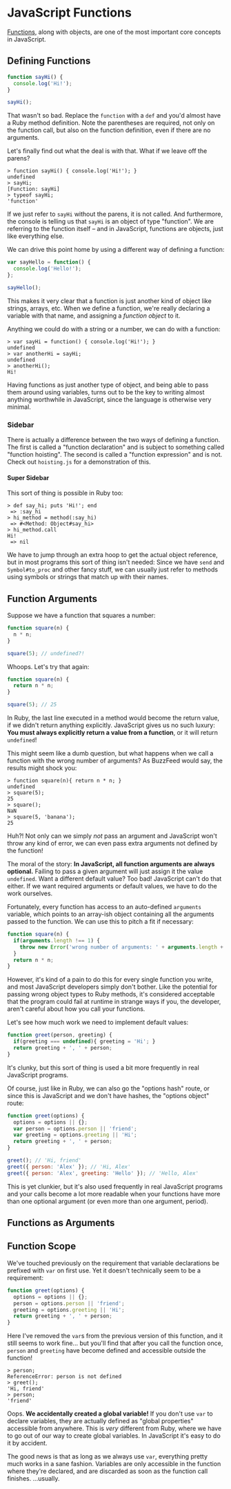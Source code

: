# JavaScript Functions

[Functions](https://developer.mozilla.org/en-US/docs/Web/JavaScript/Guide/Functions), along with objects, are one of the most important core concepts in JavaScript.

## Defining Functions

```js
function sayHi() {
  console.log('Hi!');
}

sayHi();
```

That wasn't so bad. Replace the `function` with a `def` and you'd almost have a Ruby method definition. Note the parentheses are required, not only on the function call, but also on the function definition, even if there are no arguments.

Let's finally find out what the deal is with that. What if we leave off the parens?

```
> function sayHi() { console.log('Hi!'); }
undefined
> sayHi;
[Function: sayHi]
> typeof sayHi;
'function'
```

If we just refer to `sayHi` without the parens, it is not called. And furthermore, the console is telling us that `sayHi` is an object of type "function". We are referring to the function itself &ndash; and in JavaScript, functions are objects, just like everything else.

We can drive this point home by using a different way of defining a function:

```js
var sayHello = function() {
  console.log('Hello!');
};

sayHello();
```

This makes it very clear that a function is just another kind of object like strings, arrays, etc. When we define a function, we're really declaring a variable with that name, and assigning a *function object* to it.

Anything we could do with a string or a number, we can do with a function:

```
> var sayHi = function() { console.log('Hi!'); }
undefined
> var anotherHi = sayHi;
undefined
> anotherHi();
Hi!
```

Having functions as just another type of object, and being able to pass them around using variables, turns out to be the key to writing almost anything worthwhile in JavaScript, since the language is otherwise very minimal.

### Sidebar

There is actually a difference between the two ways of defining a function. The first is called a "function declaration" and is subject to something called "function hoisting". The second is called a "function expression" and is not. Check out `hoisting.js` for a demonstration of this.

#### Super Sidebar

This sort of thing is possible in Ruby too:

```
> def say_hi; puts 'Hi!'; end
 => :say_hi
> hi_method = method(:say_hi)
 => #<Method: Object#say_hi>
> hi_method.call
Hi!
 => nil
```

We have to jump through an extra hoop to get the actual object reference, but in most programs this sort of thing isn't needed: Since we have `send` and `Symbol#to_proc` and other fancy stuff, we can usually just refer to methods using symbols or strings that match up with their names.

## Function Arguments

Suppose we have a function that squares a number:

```js
function square(n) {
  n * n;
}

square(5); // undefined?!
```

Whoops. Let's try that again:

```js
function square(n) {
  return n * n;
}

square(5); // 25
```

In Ruby, the last line executed in a method would become the return value, if we didn't return anything explicitly. JavaScript gives us no such luxury: **You must always explicitly return a value from a function**, or it will return `undefined`!

This might seem like a dumb question, but what happens when we call a function with the wrong number of arguments? As BuzzFeed would say, the results might shock you:

```
> function square(n){ return n * n; }
undefined
> square(5);
25
> square();
NaN
> square(5, 'banana');
25
```

Huh?! Not only can we simply *not* pass an argument and JavaScript won't throw any kind of error, we can even pass extra arguments not defined by the function!

The moral of the story: **In JavaScript, all function arguments are always optional.** Failing to pass a given argument will just assign it the value `undefined`. Want a different default value? Too bad! JavaScript can't do that either. If we want required arguments or default values, we have to do the work ourselves.

Fortunately, every function has access to an auto-defined `arguments` variable, which points to an array-ish object containing all the arguments passed to the function. We can use this to pitch a fit if necessary:

```js
function square(n) {
  if(arguments.length !== 1) {
    throw new Error('wrong number of arguments: ' + arguments.length + ' for 1')
  }
  return n * n;
}
```

However, it's kind of a pain to do this for every single function you write, and most JavaScript developers simply don't bother. Like the potential for passing wrong object types to Ruby methods, it's considered acceptable that the program could fail at runtime in strange ways if you, the developer, aren't careful about how you call your functions.

Let's see how much work we need to implement default values:

```js
function greet(person, greeting) {
  if(greeting === undefined){ greeting = 'Hi'; }
  return greeting + ', ' + person;
}
```

It's clunky, but this sort of thing is used a bit more frequently in real JavaScript programs.

Of course, just like in Ruby, we can also go the "options hash" route, or since this is JavaScript and we don't have hashes, the "options object" route:

```js
function greet(options) {
  options = options || {};
  var person = options.person || 'friend';
  var greeting = options.greeting || 'Hi';
  return greeting + ', ' + person;
}

greet(); // 'Hi, friend'
greet({ person: 'Alex' }); // 'Hi, Alex'
greet({ person: 'Alex', greeting: 'Hello' }); // 'Hello, Alex'
```

This is yet clunkier, but it's also used frequently in real JavaScript programs and your calls become a lot more readable when your functions have more than one optional argument (or even more than one argument, period).

## Functions as Arguments



## Function Scope

We've touched previously on the requirement that variable declarations be prefixed with `var` on first use. Yet it doesn't technically seem to be a requirement:

```js
function greet(options) {
  options = options || {};
  person = options.person || 'friend';
  greeting = options.greeting || 'Hi';
  return greeting + ', ' + person;
}
```

Here I've removed the `var`s from the previous version of this function, and it still seems to work fine... but you'll find that after you call the function once, `person` and `greeting` have become defined and accessible outside the function!

```
> person;
ReferenceError: person is not defined
> greet();
'Hi, friend'
> person;
'friend'
```

Oops. **We accidentally created a global variable!** If you don't use `var` to declare variables, they are actually defined as "global properties" accessible from anywhere. This is *very* different from Ruby, where we have to go out of our way to create global variables. In JavaScript it's easy to do it by accident.

The good news is that as long as we always use `var`, everything pretty much works in a sane fashion. Variables are only accessible in the function where they're declared, and are discarded as soon as the function call finishes. ...usually.
